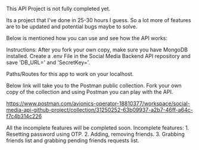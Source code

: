 This API Project is not fully completed yet.

Its a project that I've done in 25-30 hours I guess. So a lot more of features are to be updated and potential bugs maybe to solve.

Below is mentioned how you can use and see how the API works:

Instructions: After you fork your own copy, make sure you have MongoDB installed.
              Create a .env File in the Social Media Backend API repository and save 'DB_URL=<your-mongoDB-server-url>' and 'SecretKey=<your-secure-secret-key>'.


Paths/Routes for this app to work on your localhost.

Below link will take you to the Postman public collection. Fork your own copy of the collection and using Postman you can play with the API.

https://www.postman.com/avionics-operator-18810377/workspace/social-media-api-github-project/collection/31250252-63b09937-a2b7-46ff-a64c-f7c4b314c226


All the incomplete features will be completed soon.
Incomplete features: 1. Resetting password using OTP.
                     2. Adding, removing friends.
                     3. Grabbing friends list and grabbing pending friends requests list.